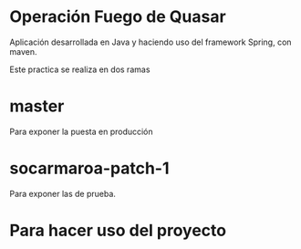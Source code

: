 # Operación Fuego de Quasar
Aplicación desarrollada en Java y haciendo uso del framework Spring, con maven.

Este practica se realiza en dos ramas 
# master
Para exponer la puesta en producción
# socarmaroa-patch-1
Para exponer las de prueba. 

# Para hacer uso del proyecto 



